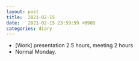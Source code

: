 ```yaml
---
layout: post
title:  2021-02-15
date:   2021-02-15 23:59:59 +0900
categories: diary
---
```


- [Work] presentation 2.5 hours, meeting 2 hours
- Normal Monday.

